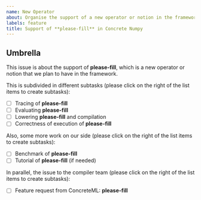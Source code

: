 ```yaml
---
name: New Operator
about: Organise the support of a new operator or notion in the framework.
labels: feature
title: Support of **please-fill** in Concrete Numpy
---
```


## Umbrella

This issue is about the support of **please-fill**, which is a new operator or notion that we plan to have in the framework.

This is subdivided in different subtasks (please click on the right of the list items to create subtasks):
- [ ] Tracing of **please-fill**
- [ ] Evaluating **please-fill**
- [ ] Lowering **please-fill** and compilation
- [ ] Correctness of execution of **please-fill**

Also, some more work on our side (please click on the right of the list items to create subtasks):
- [ ] Benchmark of **please-fill**
- [ ] Tutorial of **please-fill** (if needed)

In parallel, the issue to the compiler team (please click on the right of the list items to create subtasks):
- [ ] Feature request from ConcreteML: **please-fill**

